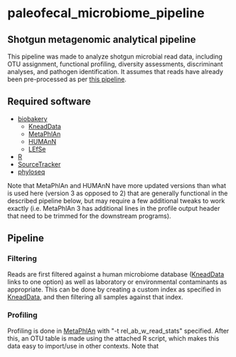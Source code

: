 # paleofecal_microbiome_pipeline
## Shotgun metagenomic analytical pipeline

This pipeline was made to analyze shotgun microbial read data, including OTU assignment, functional profiling, diversity assessments, discriminant analyses, and pathogen identification. It assumes that reads have already been pre-processed as per [this pipeline](https://github.com/kelsey-witt/diet-taxonomy-pipeline). 

## Required software

* [biobakery](https://github.com/biobakery/biobakery)
  * [KneadData](https://github.com/biobakery/biobakery/wiki/kneaddata)
  * [MetaPhlAn](https://github.com/biobakery/biobakery/wiki/metaphlan2)
  * [HUMAnN](https://github.com/biobakery/biobakery/wiki/humann2)
  * [LEfSe](https://github.com/biobakery/biobakery/wiki/lefse)
* [R](https://www.r-project.org/)
 * [SourceTracker](https://github.com/danknights/sourcetracker)
 * [phyloseq](https://joey711.github.io/phyloseq/)

Note that MetaPhlAn and HUMAnN have more updated versions than what is used here (version 3 as opposed to 2) that are generally functional in the described pipeline below, but may require a few additional tweaks to work exactly (i.e. MetaPhlAn 3 has additional lines in the profile output header that need to be trimmed for the downstream programs).

## Pipeline

### Filtering

Reads are first filtered against a human microbiome database ([KneadData](https://github.com/biobakery/biobakery/wiki/kneaddata) links to one option) as well as laboratory or environmental contaminants as appropriate. This can be done by creating a custom index as specified in [KneadData](https://github.com/biobakery/biobakery/wiki/kneaddata), and then filtering all samples against that index.

### Profiling

Profiling is done in [MetaPhlAn](https://github.com/biobakery/biobakery/wiki/metaphlan2) with "-t rel_ab_w_read_stats" specified. After this, an OTU table is made using the attached R script, which makes this data easy to import/use in other contexts. Note that 
